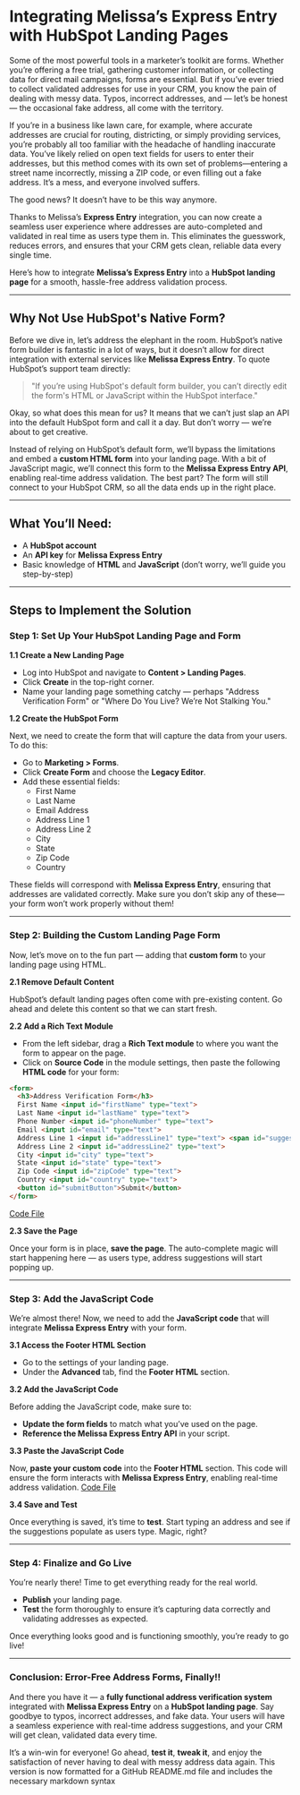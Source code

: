 # Integrating Melissa’s Express Entry with HubSpot Landing Pages

Some of the most powerful tools in a marketer’s toolkit are forms. Whether you’re offering a free trial, gathering customer information, or collecting data for direct mail campaigns, forms are essential. But if you’ve ever tried to collect validated addresses for use in your CRM, you know the pain of dealing with messy data. Typos, incorrect addresses, and — let’s be honest — the occasional fake address, all come with the territory.

If you’re in a business like lawn care, for example, where accurate addresses are crucial for routing, districting, or simply providing services, you’re probably all too familiar with the headache of handling inaccurate data. You’ve likely relied on open text fields for users to enter their addresses, but this method comes with its own set of problems—entering a street name incorrectly, missing a ZIP code, or even filling out a fake address. It’s a mess, and everyone involved suffers.

The good news? It doesn’t have to be this way anymore.

Thanks to Melissa’s **Express Entry** integration, you can now create a seamless user experience where addresses are auto-completed and validated in real time as users type them in. This eliminates the guesswork, reduces errors, and ensures that your CRM gets clean, reliable data every single time.

Here’s how to integrate **Melissa’s Express Entry** into a **HubSpot landing page** for a smooth, hassle-free address validation process.

---

## Why Not Use HubSpot's Native Form?

Before we dive in, let’s address the elephant in the room. HubSpot’s native form builder is fantastic in a lot of ways, but it doesn’t allow for direct integration with external services like **Melissa Express Entry**. To quote HubSpot’s support team directly:

> "If you’re using HubSpot's default form builder, you can’t directly edit the form's HTML or JavaScript within the HubSpot interface."

Okay, so what does this mean for us? It means that we can’t just slap an API into the default HubSpot form and call it a day. But don’t worry — we’re about to get creative.

Instead of relying on HubSpot’s default form, we’ll bypass the limitations and embed a **custom HTML form** into your landing page. With a bit of JavaScript magic, we’ll connect this form to the **Melissa Express Entry API**, enabling real-time address validation. The best part? The form will still connect to your HubSpot CRM, so all the data ends up in the right place.

---

## What You’ll Need:
- A **HubSpot account**
- An **API key** for **Melissa Express Entry**
- Basic knowledge of **HTML** and **JavaScript** (don’t worry, we’ll guide you step-by-step)

---

## Steps to Implement the Solution

### Step 1: Set Up Your HubSpot Landing Page and Form

**1.1 Create a New Landing Page**

- Log into HubSpot and navigate to **Content > Landing Pages**.
- Click **Create** in the top-right corner.
- Name your landing page something catchy — perhaps "Address Verification Form" or "Where Do You Live? We’re Not Stalking You."

**1.2 Create the HubSpot Form**

Next, we need to create the form that will capture the data from your users. To do this:
- Go to **Marketing > Forms**.
- Click **Create Form** and choose the **Legacy Editor**.
- Add these essential fields:
  - First Name
  - Last Name
  - Email Address
  - Address Line 1
  - Address Line 2
  - City
  - State
  - Zip Code
  - Country

These fields will correspond with **Melissa Express Entry**, ensuring that addresses are validated correctly. Make sure you don’t skip any of these—your form won’t work properly without them!

---

### Step 2: Building the Custom Landing Page Form

Now, let’s move on to the fun part — adding that **custom form** to your landing page using HTML.

**2.1 Remove Default Content**

HubSpot’s default landing pages often come with pre-existing content. Go ahead and delete this content so that we can start fresh.

**2.2 Add a Rich Text Module**

- From the left sidebar, drag a **Rich Text module** to where you want the form to appear on the page.
- Click on **Source Code** in the module settings, then paste the following **HTML code** for your form:

```html
<form>
  <h3>Address Verification Form</h3>
  First Name <input id="firstName" type="text">
  Last Name <input id="lastName" type="text">
  Phone Number <input id="phoneNumber" type="text">
  Email <input id="email" type="text">
  Address Line 1 <input id="addressLine1" type="text"> <span id="suggestions"></span>
  Address Line 2 <input id="addressLine2" type="text">
  City <input id="city" type="text">
  State <input id="state" type="text">
  Zip Code <input id="zipCode" type="text">
  Country <input id="country" type="text">
  <button id="submitButton">Submit</button>
</form>
```
<a href="https://github.com/iankimm/HubspotDoc/blob/main/richtext.html">Code File</a>

**2.3 Save the Page**

Once your form is in place, **save the page**. The auto-complete magic will start happening here — as users type, address suggestions will start popping up.

---

### Step 3: Add the JavaScript Code

We’re almost there! Now, we need to add the **JavaScript code** that will integrate **Melissa Express Entry** with your form.

**3.1 Access the Footer HTML Section**

- Go to the settings of your landing page.
- Under the **Advanced** tab, find the **Footer HTML** section.

**3.2 Add the JavaScript Code**

Before adding the JavaScript code, make sure to:
- **Update the form fields** to match what you’ve used on the page.
- **Reference the Melissa Express Entry API** in your script.

**3.3 Paste the JavaScript Code**

Now, **paste your custom code** into the **Footer HTML** section. This code will ensure the form interacts with **Melissa Express Entry**, enabling real-time address validation.
<a href="https://github.com/iankimm/HubspotDoc/blob/main/setting.html">Code File</a>

**3.4 Save and Test**

Once everything is saved, it’s time to **test**. Start typing an address and see if the suggestions populate as users type. Magic, right?

---

### Step 4: Finalize and Go Live

You’re nearly there! Time to get everything ready for the real world.

- **Publish** your landing page.
- **Test** the form thoroughly to ensure it’s capturing data correctly and validating addresses as expected.

Once everything looks good and is functioning smoothly, you’re ready to go live!

---

### Conclusion: Error-Free Address Forms, Finally!!

And there you have it — a **fully functional address verification system** integrated with **Melissa Express Entry** on a **HubSpot landing page**. Say goodbye to typos, incorrect addresses, and fake data. Your users will have a seamless experience with real-time address suggestions, and your CRM will get clean, validated data every time.

It’s a win-win for everyone! Go ahead, **test it**, **tweak it**, and enjoy the satisfaction of never having to deal with messy address data again.
This version is now formatted for a GitHub README.md file and includes the necessary markdown syntax 